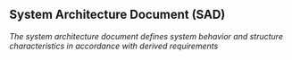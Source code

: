 ## System Architecture Document (SAD)
*The system architecture document defines system behavior and structure characteristics in accordance with derived requirements*

